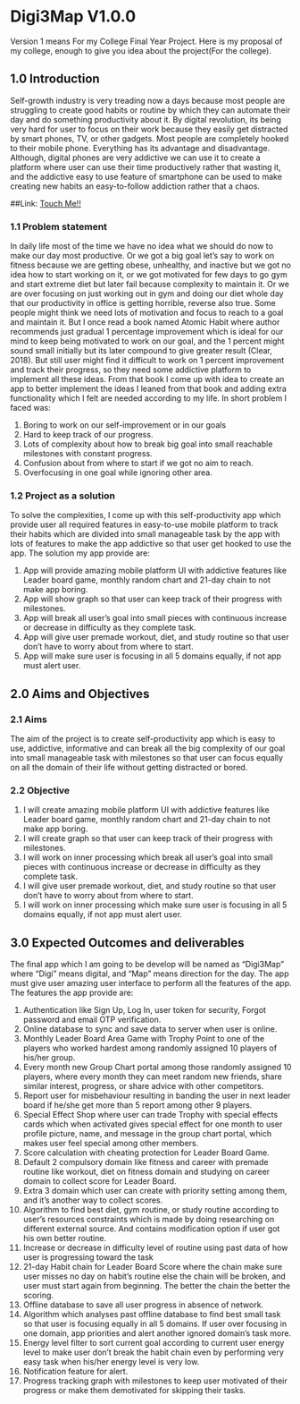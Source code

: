 # Digi3Map V1.0.0
Version 1 means For my College Final Year Project.
Here is my proposal of my college, enough to give you idea about the project(For the college).

## 1.0 Introduction
Self-growth industry is very treading now a days because most people are struggling to create good habits or routine by which they can automate their day and do something productivity about it. By digital revolution, its being very hard for user to focus on their work because they easily get distracted by smart phones, TV, or other gadgets. Most people are completely hooked to their mobile phone. Everything has its advantage and disadvantage. Although, digital phones are very addictive we can use it to create a platform where user can use their time productively rather that wasting it, and the addictive easy to use feature of smartphone can be used to make creating new habits an easy-to-follow addiction rather that a chaos.

##Link: [Touch Me!!](https://drive.google.com/drive/folders/1Zs-BwcFz5yTtSQJNdNLhuLufk4of-DBg?usp=sharing)	
	 
### 1.1 Problem statement
In daily life most of the time we have no idea what we should do now to make our day most productive. Or we got a big goal let’s say to work on fitness because we are getting obese, unhealthy, and inactive but we got no idea how to start working on it, or we got motivated for few days to go gym and start extreme diet but later fail because complexity to maintain it. Or we are over focusing on just working out in gym and doing our diet whole day that our productivity in office is getting horrible, reverse also true. Some people might think we need lots of motivation and focus to reach to a goal and maintain it. But I once read a book named Atomic Habit where author recommends just gradual 1 percentage improvement which is ideal for our mind to keep being motivated to work on our goal, and the 1 percent might sound small initially but its later compound to give greater result (Clear, 2018). But still user might find it difficult to work on 1 percent improvement and track their progress, so they need some addictive platform to implement all these ideas. From that book I come up with idea to create an app to better implement the ideas I leaned from that book and adding extra functionality which I felt are needed according to my life.
 In short problem I faced was:
1.	Boring to work on our self-improvement or in our goals
2.	Hard to keep track of our progress.
3.	Lots of complexity about how to break big goal into small reachable milestones with constant progress.
4.	Confusion about from where to start if we got no aim to reach.
5.	Overfocusing in one goal while ignoring other area.

### 1.2 Project as a solution	
To solve the complexities, I come up with this self-productivity app which provide user all required features in easy-to-use mobile platform to track their habits which are divided into small manageable task by the app with lots of features to make the app addictive so that user get hooked to use the app.
The solution my app provide are:
1.	App will provide amazing mobile platform UI with addictive features like Leader board game, monthly random chart and 21-day chain to not make app boring.
2.	 App will show graph so that user can keep track of their progress with milestones.
3.	App will break all user’s goal into small pieces with continuous increase or decrease in difficulty as they complete task.
4.	App will give user premade workout, diet, and study routine so that user don’t have to worry about from where to start.
5.	 App will make sure user is focusing in all 5 domains equally, if not app must alert user.







## 2.0 Aims and Objectives
### 2.1 Aims
The aim of the project is to create self-productivity app which is easy to use, addictive, informative and can break all the big complexity of our goal into small manageable task with milestones so that user can focus equally on all the domain of their life without getting distracted or bored.
 ### 2.2 Objective
1.	I will create amazing mobile platform UI with addictive features like Leader board game, monthly random chart and 21-day chain to not make app boring.
2.	 I will create graph so that user can keep track of their progress with milestones.
3.	I will work on inner processing which break all user’s goal into small pieces with continuous increase or decrease in difficulty as they complete task.
4.	I will give user premade workout, diet, and study routine so that user don’t have to worry about from where to start.
5.	 I will work on inner processing which make sure user is focusing in all 5 domains equally, if not app must alert user.
      









## 3.0 Expected Outcomes and deliverables 
The final app which I am going to be develop will be named as “Digi3Map” where “Digi” means digital, and “Map” means direction for the day. The app must give user amazing user interface to perform all the features of the app. 
The features the app provide are:
1.	Authentication like Sign Up, Log In, user token for security, Forgot password and email OTP verification.
2.	Online database to sync and save data to server when user is online.
3.	Monthly Leader Board Area Game with Trophy Point to one of the players who worked hardest among randomly assigned 10 players of his/her group.
4.	Every month new Group Chart portal among those randomly assigned 10 players, where every month they can meet random new friends, share similar interest, progress, or share advice with other competitors.
5.	Report user for misbehaviour resulting in banding the user in next leader board if he/she get more than 5 report among other 9 players.
6.	Special Effect Shop where user can trade Trophy with special effects cards which when activated gives special effect for one month to user profile picture, name, and message in the group chart portal, which makes user feel special among other members. 
7.	Score calculation with cheating protection for Leader Board Game.
8.	Default 2 compulsory domain like fitness and career with premade routine like workout, diet on fitness domain and studying on career domain to collect score for Leader Board.
9.	Extra 3 domain which user can create with priority setting among them, and it’s another way to collect scores.
10.	Algorithm to find best diet, gym routine, or study routine according to user’s resources constraints which is made by doing researching on different external source. And contains modification option if user got his own better routine.
11.	Increase or decrease in difficulty level of routine using past data of how user is progressing toward the task
12.	21-day Habit chain for Leader Board Score where the chain make sure user misses no day on habit’s routine else the chain will be broken, and user must start again from beginning. The better the chain the better the scoring.
13.	Offline database to save all user progress in absence of network.
14.	Algorithm which analyses past offline database to find best small task so that user is focusing equally in all 5 domains. If user over focusing in one domain, app priorities and alert another ignored domain’s task more.
15.	Energy level filter to sort current goal according to current user energy level to make user don’t break the habit chain even by performing very easy task when his/her energy level is very low.
16.	Notification feature for alert.
17.	Progress tracking graph with milestones to keep user motivated of their progress or make them demotivated for skipping their tasks.


